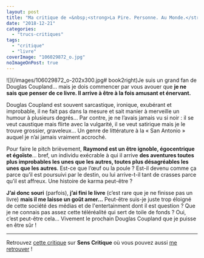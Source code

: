 ```yaml
---
layout: post
title: "Ma critique de «&nbsp;<strong>La Pire. Personne. Au Monde.</strong>&nbsp;» de <em>Douglas Coupland</em>"
date: "2018-12-21"
categories: 
  - "trucs-critiques"
tags: 
  - "critique"
  - "livre"
coverImage: "106029872_o.jpg"
noImageOnPost: true
---
```


![](/images/106029872_o-202x300.jpg# book2right)Je suis un grand fan de Douglas Coupland… mais je dois commencer par vous avouer que **je ne sais que penser de ce livre. Il arrive à être à la fois amusant et énervant.**

Douglas Coupland est souvent sarcastique, ironique, exubérant et improbable, il ne fait pas dans la mesure et sait manier à merveille un humour à plusieurs degrés… Par contre, je ne l’avais jamais vu si noir : il se veut caustique mais flirte avec la vulgarité, il se veut satirique mais je le trouve grossier, graveleux… Un genre de littérature à la « San Antonio » auquel je n’ai jamais vraiment accroché.

Pour faire le pitch brièvement, **Raymond est un être ignoble, égocentrique et égoïste**… bref, un individu exécrable à qui il arrive **des aventures toutes plus improbables les unes que les autres, toutes plus désagréables les unes que les autres**. Est-ce que l’œuf ou la poule ? Est-il devenu comme ça parce qu’il est poursuivi par le destin, ou lui arrive-t-il tant de crasses parce qu’il est affreux. Une histoire de karma peut-être ?

**J’ai donc souri** (parfois), **j’ai fini le livre** (c’est rare que je ne finisse pas un livre) **mais il me laisse un goût amer…** Peut-être suis-je juste trop éloigné de cette société des médias et de l'entertainment dont il est question ? Que je ne connais pas assez cette téléréalité qui sert de toile de fonds ? Oui, c’est peut-être cela… Vivement le prochain Douglas Coupland que je puisse en être sûr !

* * *

Retrouvez [cette critique]( https://www.senscritique.com/livre/La_Pire_Personne_Au_Monde/critique/184616138) sur **Sens Critique** où vous pouvez aussi [me retrouver](http://www.senscritique.com/Arnaud_Malon) !
